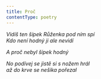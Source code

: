 ```yaml
---
title: Proč
contentType: poetry
---
```


<section>

_Vidíš ten šípek Růženka pod ním spí  
Kdo není hodný ji ale nevidí_

</section>

<section>

_A proč nebyl šípek hodný_

</section>

<section>

_No podívej se jistě si s nožem hrál  
až do krve se nešika pořezal_

</section>
